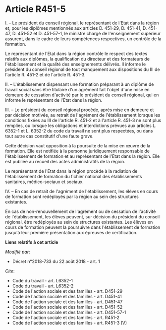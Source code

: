 # Article R451-5

I. – Le président du conseil régional, le représentant de l'Etat dans la région et, pour les diplômes mentionnés aux articles
D. 451-29, D. 451-41, D. 451-47, D. 451-52 et D. 451-57-1, le ministre chargé de l'enseignement supérieur assurent, dans le
cadre de leurs compétences respectives, un contrôle de la formation. 

Le représentant de l'Etat dans la région contrôle le respect des textes relatifs aux diplômes, la qualification du directeur
et des formateurs de l'établissement et la qualité des enseignements délivrés. Il informe le président du conseil régional de
tout manquement aux dispositions du III de l'article R. 451-2 et de l'article R. 451-3. 

II. – L'établissement dispensant une formation préparant à un diplôme de travail social sans être titulaire d'un agrément
fait l'objet d'une mise en demeure de cessation d'activité par le président du conseil régional, qui en informe le
représentant de l'Etat dans la région. 

III. – Le président du conseil régional procède, après mise en demeure et par décision motivée, au retrait de l'agrément de
l'établissement lorsque les conditions fixées au III de l'article R. 451-2 et à l'article R. 451-3 ne sont plus remplies, ou
lorsque les obligations et interdictions prévues aux articles L. 6352-1 et L. 6352-2 du code du travail ne sont plus
respectées, ou dans tout autre cas constitutif d'une faute grave. 

Cette décision vaut opposition à la poursuite de la mise en œuvre de la formation. Elle est notifiée à la personne
juridiquement responsable de l'établissement de formation et au représentant de l'Etat dans la région. Elle est publiée au
recueil des actes administratifs de la région. 

Le représentant de l'Etat dans la région procède à la radiation de l'établissement de formation du fichier national des
établissements sanitaires, médico-sociaux et sociaux. 

IV. – En cas de retrait de l'agrément de l'établissement, les élèves en cours de formation sont redéployés par la région au
sein des structures existantes. 

En cas de non-renouvellement de l'agrément ou de cessation de l'activité de l'établissement, les élèves peuvent, sur décision
du président du conseil régional, être redéployés au sein de structures existantes. Les élèves en cours de formation peuvent
la poursuivre dans l'établissement de formation jusqu'à leur première présentation aux épreuves de certification.

**Liens relatifs à cet article**

_Modifié par_:

  - Décret n°2018-733 du 22 août 2018 - art. 1

_Cite_:

  - Code du travail - art. L6352-1
  - Code du travail - art. L6352-2
  - Code de l'action sociale et des familles - art. D451-29
  - Code de l'action sociale et des familles - art. D451-41
  - Code de l'action sociale et des familles - art. D451-47
  - Code de l'action sociale et des familles - art. D451-52
  - Code de l'action sociale et des familles - art. D451-57-1
  - Code de l'action sociale et des familles - art. R451-2
  - Code de l'action sociale et des familles - art. R451-3 (V)
